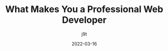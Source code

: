 ---
author: j9t
date: 2022-03-16
permalink: false
tags:
  - development
  - career
  - meta
target_url: https://meiert.com/en/blog/professional-web-developer/
title: What Makes You a Professional Web Developer
---